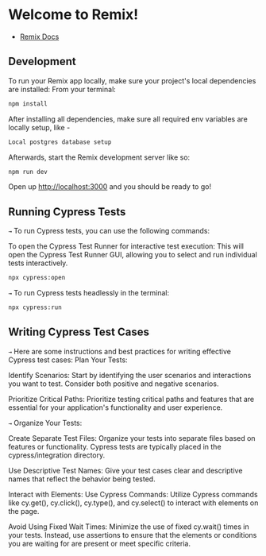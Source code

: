 # Welcome to Remix!

- [Remix Docs](https://remix.run/docs)

## Development

To run your Remix app locally, make sure your project's local dependencies are installed:
From your terminal:

```sh
npm install
```

After installing all dependencies, make sure all required env variables are locally setup, like -

```sh
Local postgres database setup
```

Afterwards, start the Remix development server like so:

```sh
npm run dev
```

Open up [http://localhost:3000](http://localhost:3000) and you should be ready to go!

## Running Cypress Tests

`→` To run Cypress tests, you can use the following commands:

To open the Cypress Test Runner for interactive test execution:
This will open the Cypress Test Runner GUI, allowing you to select and run individual tests interactively.

```sh
npx cypress:open
```

`→` To run Cypress tests headlessly in the terminal:

```sh
npx cypress:run
```

## Writing Cypress Test Cases

`→` Here are some instructions and best practices for writing effective Cypress test cases:
Plan Your Tests:

Identify Scenarios: Start by identifying the user scenarios and interactions you want to test. Consider both positive and negative scenarios.

Prioritize Critical Paths: Prioritize testing critical paths and features that are essential for your application's functionality and user experience.

`→` Organize Your Tests:

Create Separate Test Files: Organize your tests into separate files based on features or functionality. Cypress tests are typically placed in the cypress/integration directory.

Use Descriptive Test Names: Give your test cases clear and descriptive names that reflect the behavior being tested.

Interact with Elements:
Use Cypress Commands: Utilize Cypress commands like cy.get(), cy.click(), cy.type(), and cy.select() to interact with elements on the page.

Avoid Using Fixed Wait Times: Minimize the use of fixed cy.wait() times in your tests. Instead, use assertions to ensure that the elements or conditions you are waiting for are present or meet specific criteria.
